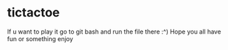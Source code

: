 # tictactoe
If u want to play it go to git bash and run the file there :^)
Hope you all have fun or something enjoy
